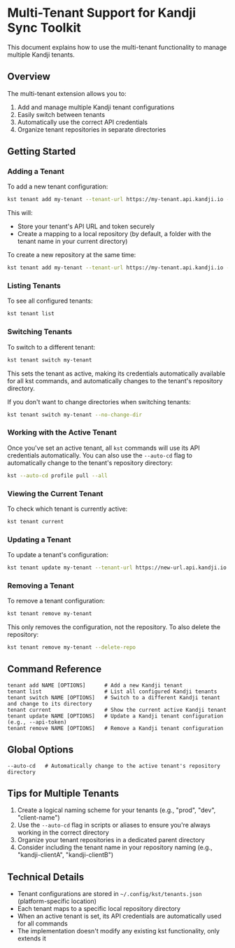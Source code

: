 # Multi-Tenant Support for Kandji Sync Toolkit

This document explains how to use the multi-tenant functionality to manage multiple Kandji tenants.

## Overview

The multi-tenant extension allows you to:

1. Add and manage multiple Kandji tenant configurations
2. Easily switch between tenants
3. Automatically use the correct API credentials
4. Organize tenant repositories in separate directories

## Getting Started

### Adding a Tenant

To add a new tenant configuration:

```bash
kst tenant add my-tenant --tenant-url https://my-tenant.api.kandji.io --api-token "your-api-token"
```

This will:
- Store your tenant's API URL and token securely
- Create a mapping to a local repository (by default, a folder with the tenant name in your current directory)

To create a new repository at the same time:

```bash
kst tenant add my-tenant --tenant-url https://my-tenant.api.kandji.io --api-token "your-api-token" --create-repo
```

### Listing Tenants

To see all configured tenants:

```bash
kst tenant list
```

### Switching Tenants

To switch to a different tenant:

```bash
kst tenant switch my-tenant
```

This sets the tenant as active, making its credentials automatically available for all kst commands, and automatically changes to the tenant's repository directory.

If you don't want to change directories when switching tenants:

```bash
kst tenant switch my-tenant --no-change-dir
```

### Working with the Active Tenant

Once you've set an active tenant, all `kst` commands will use its API credentials automatically. You can also use the `--auto-cd` flag to automatically change to the tenant's repository directory:

```bash
kst --auto-cd profile pull --all
```

### Viewing the Current Tenant

To check which tenant is currently active:

```bash
kst tenant current
```

### Updating a Tenant

To update a tenant's configuration:

```bash
kst tenant update my-tenant --tenant-url https://new-url.api.kandji.io --api-token "new-token"
```

### Removing a Tenant

To remove a tenant configuration:

```bash
kst tenant remove my-tenant
```

This only removes the configuration, not the repository. To also delete the repository:

```bash
kst tenant remove my-tenant --delete-repo
```

## Command Reference

```
tenant add NAME [OPTIONS]      # Add a new Kandji tenant
tenant list                    # List all configured Kandji tenants
tenant switch NAME [OPTIONS]   # Switch to a different Kandji tenant and change to its directory
tenant current                 # Show the current active Kandji tenant
tenant update NAME [OPTIONS]   # Update a Kandji tenant configuration (e.g., --api-token)
tenant remove NAME [OPTIONS]   # Remove a Kandji tenant configuration
```

## Global Options

```
--auto-cd   # Automatically change to the active tenant's repository directory
```

## Tips for Multiple Tenants

1. Create a logical naming scheme for your tenants (e.g., "prod", "dev", "client-name")
2. Use the `--auto-cd` flag in scripts or aliases to ensure you're always working in the correct directory
3. Organize your tenant repositories in a dedicated parent directory
4. Consider including the tenant name in your repository naming (e.g., "kandji-clientA", "kandji-clientB")

## Technical Details

- Tenant configurations are stored in `~/.config/kst/tenants.json` (platform-specific location)
- Each tenant maps to a specific local repository directory
- When an active tenant is set, its API credentials are automatically used for all commands
- The implementation doesn't modify any existing kst functionality, only extends it